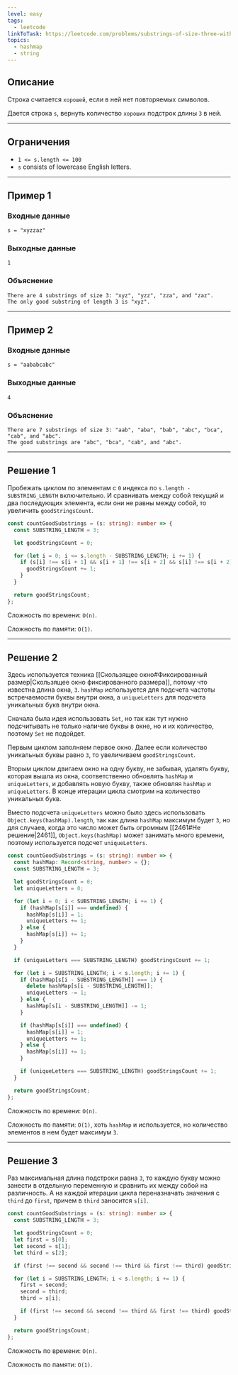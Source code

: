 ```yaml
---
level: easy
tags:
  - leetcode
linkToTask: https://leetcode.com/problems/substrings-of-size-three-with-distinct-characters/
topics:
  - hashmap
  - string
---
```

## Описание

Строка считается `хорошей`, если в ней нет повторяемых символов.

Дается строка `s`, вернуть количество `хороших` подстрок длины `3` в ней.

---
## Ограничения

- `1 <= s.length <= 100`
- `s`​​​​​​ consists of lowercase English letters.

---
## Пример 1

### Входные данные

```
s = "xyzzaz"
```
### Выходные данные

```
1
```
### Объяснение

```
There are 4 substrings of size 3: "xyz", "yzz", "zza", and "zaz". 
The only good substring of length 3 is "xyz".
```

---
## Пример 2

### Входные данные

```
s = "aababcabc"
```
### Выходные данные

```
4
```
### Объяснение

```
There are 7 substrings of size 3: "aab", "aba", "bab", "abc", "bca", "cab", and "abc".
The good substrings are "abc", "bca", "cab", and "abc".
```

---
## Решение 1

Пробежать циклом по элементам с `0` индекса по `s.length - SUBSTRING_LENGTH` включительно. И сравнивать между собой текущий и два последующих элемента, если они не равны между собой, то увеличить `goodStringsCount`.

```typescript
const countGoodSubstrings = (s: string): number => {
  const SUBSTRING_LENGTH = 3;

  let goodStringsCount = 0;

  for (let i = 0; i <= s.length - SUBSTRING_LENGTH; i += 1) {
    if (s[i] !== s[i + 1] && s[i + 1] !== s[i + 2] && s[i] !== s[i + 2]) {
      goodStringsCount += 1;
    }
  }

  return goodStringsCount;
};
```

Сложность по времени: `O(n)`.

Сложность по памяти: `O(1)`.

---
## Решение 2

Здесь используется техника [[Скользящее окно#Фиксированный размер|Скользящее окно фиксированного размера]], потому что известна длина окна, `3`. `hashMap` используется для подсчета частоты встречаемости буквы внутри окна, а `uniqueLetters` для подсчета уникальных букв внутри окна. 

Сначала была идея использовать `Set`, но так как тут нужно подсчитывать не только наличие буквы в окне, но и их количество, поэтому `Set` не подойдет.

Первым циклом заполняем первое окно. Далее если количество уникальных буквы равно `3`, то увеличиваем `goodStringsCount`. 

Вторым циклом двигаем окно на одну букву, не забывая, удалять букву, которая вышла из окна, соответственно обновлять `hashMap` и `uniqueLetters`, и добавлять новую букву, также обновляя `hashMap` и `uniqueLetters`. В конце итерации цикла смотрим на количество уникальных букв.

Вместо подсчета `uniqueLetters` можно было здесь использовать `Object.keys(hashMap).length`, так как длина `hashMap` максимум будет `3`, но для случаев, когда это число может быть огромным [[2461#Не решение|2461]], `Object.keys(hashMap)` может занимать много времени, поэтому используется подсчет `uniqueLetters`.

```typescript
const countGoodSubstrings = (s: string): number => {
  const hashMap: Record<string, number> = {};
  const SUBSTRING_LENGTH = 3;

  let goodStringsCount = 0;
  let uniqueLetters = 0;

  for (let i = 0; i < SUBSTRING_LENGTH; i += 1) {
    if (hashMap[s[i]] === undefined) {
      hashMap[s[i]] = 1;
      uniqueLetters += 1;
    } else {
      hashMap[s[i]] += 1;
    }
  }

  if (uniqueLetters === SUBSTRING_LENGTH) goodStringsCount += 1;

  for (let i = SUBSTRING_LENGTH; i < s.length; i += 1) {
    if (hashMap[s[i - SUBSTRING_LENGTH]] === 1) {
      delete hashMap[s[i - SUBSTRING_LENGTH]];
      uniqueLetters -= 1;
    } else {
      hashMap[s[i - SUBSTRING_LENGTH]] -= 1;
    }

    if (hashMap[s[i]] === undefined) {
      hashMap[s[i]] = 1;
      uniqueLetters += 1;
    } else {
      hashMap[s[i]] += 1;
    }

    if (uniqueLetters === SUBSTRING_LENGTH) goodStringsCount += 1;
  }

  return goodStringsCount;
};
```

Сложность по времени: `O(n)`.

Сложность по памяти: `O(1)`, хоть `hashMap` и используется, но количество элементов в нем будет максимум `3`.

---
## Решение 3

Раз максимальная длина подстроки равна `3`, то каждую букву можно занести в отдельную переменную и сравнить их между собой на различность. А на каждой итерации цикла переназначать значения с `third` до `first`, причем в `third` заносится `s[i]`.

```typescript
const countGoodSubstrings = (s: string): number => {
  const SUBSTRING_LENGTH = 3;

  let goodStringsCount = 0;
  let first = s[0];
  let second = s[1];
  let third = s[2];

  if (first !== second && second !== third && first !== third) goodStringsCount += 1;

  for (let i = SUBSTRING_LENGTH; i < s.length; i += 1) {
    first = second;
    second = third;
    third = s[i];

    if (first !== second && second !== third && first !== third) goodStringsCount += 1;
  }

  return goodStringsCount;
};
```

Сложность по времени: `O(n)`.

Сложность по памяти: `O(1)`.